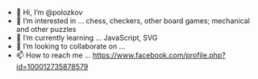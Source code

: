 - 👋 Hi, I’m @polozkov
- 👀 I’m interested in ... chess, checkers, other board games; mechanical and other puzzles
- 🌱 I’m currently learning ... JavaScript, SVG
- 💞️ I’m looking to collaborate on ...
- 📫 How to reach me ... https://www.facebook.com/profile.php?id=100012735878579

<!---
polozkov/polozkov is a ✨ special ✨ repository because its `README.md` (this file) appears on your GitHub profile.
You can click the Preview link to take a look at your changes.
--->
